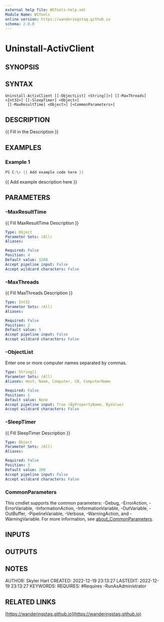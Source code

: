 ```yaml
---
external help file: WSTools-help.xml
Module Name: WSTools
online version: https://wanderingstag.github.io
schema: 2.0.0
---
```


# Uninstall-ActivClient

## SYNOPSIS

## SYNTAX

```
Uninstall-ActivClient [[-ObjectList] <String[]>] [[-MaxThreads] <Int32>] [[-SleepTimer] <Object>]
 [[-MaxResultTime] <Object>] [<CommonParameters>]
```

## DESCRIPTION
{{ Fill in the Description }}

## EXAMPLES

### Example 1
```powershell
PS C:\> {{ Add example code here }}
```

{{ Add example description here }}

## PARAMETERS

### -MaxResultTime
{{ Fill MaxResultTime Description }}

```yaml
Type: Object
Parameter Sets: (All)
Aliases:

Required: False
Position: 4
Default value: 1200
Accept pipeline input: False
Accept wildcard characters: False
```

### -MaxThreads
{{ Fill MaxThreads Description }}

```yaml
Type: Int32
Parameter Sets: (All)
Aliases:

Required: False
Position: 2
Default value: 5
Accept pipeline input: False
Accept wildcard characters: False
```

### -ObjectList
Enter one or more computer names separated by commas.

```yaml
Type: String[]
Parameter Sets: (All)
Aliases: Host, Name, Computer, CN, ComputerName

Required: False
Position: 1
Default value: None
Accept pipeline input: True (ByPropertyName, ByValue)
Accept wildcard characters: False
```

### -SleepTimer
{{ Fill SleepTimer Description }}

```yaml
Type: Object
Parameter Sets: (All)
Aliases:

Required: False
Position: 3
Default value: 200
Accept pipeline input: False
Accept wildcard characters: False
```

### CommonParameters
This cmdlet supports the common parameters: -Debug, -ErrorAction, -ErrorVariable, -InformationAction, -InformationVariable, -OutVariable, -OutBuffer, -PipelineVariable, -Verbose, -WarningAction, and -WarningVariable. For more information, see [about_CommonParameters](http://go.microsoft.com/fwlink/?LinkID=113216).

## INPUTS

## OUTPUTS

## NOTES
AUTHOR: Skyler Hart
CREATED: 2022-12-19 23:13:27
LASTEDIT: 2022-12-19 23:13:27
KEYWORDS:
REQUIRES:
    #Requires -RunAsAdministrator

## RELATED LINKS

[https://wanderingstag.github.io](https://wanderingstag.github.io)

